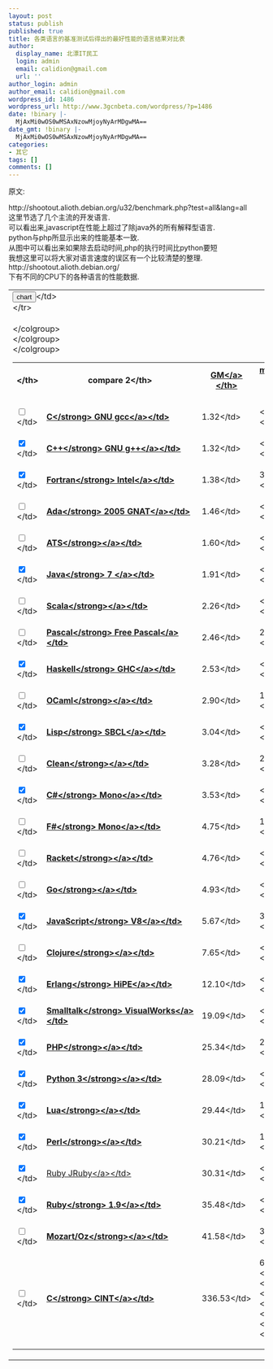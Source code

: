 ```yaml
---
layout: post
status: publish
published: true
title: 各类语言的基准测试后得出的最好性能的语言结果对比表
author:
  display_name: 北漂IT民工
  login: admin
  email: calidion@gmail.com
  url: ''
author_login: admin
author_email: calidion@gmail.com
wordpress_id: 1486
wordpress_url: http://www.3gcnbeta.com/wordpress/?p=1486
date: !binary |-
  MjAxMi0wOS0wMSAxNzowMjoyNyArMDgwMA==
date_gmt: !binary |-
  MjAxMi0wOS0wMSAxNzowMjoyNyArMDgwMA==
categories:
- 其它
tags: []
comments: []
---
```

<p>原文:</p>
<p>http:&#47;&#47;shootout.alioth.debian.org&#47;u32&#47;benchmark.php?test=all&amp;lang=all<br />
这里节选了几个主流的开发语言.<br />
可以看出来,javascript在性能上超过了除java外的所有解释型语言.<br />
python与php所显示出来的性能基本一致.<br />
从图中可以看出来如果除去启动时间,php的执行时间比python要短<br />
我想这里可以将大家对语言速度的误区有一个比较清楚的整理.<br />
http:&#47;&#47;shootout.alioth.debian.org&#47;<br />
下有不同的CPU下的各种语言的性能数据.</p>
<table>
<tbody>
<tr>
<td colspan="2"><input type="submit" name="calc" value="chart" &#47;><&#47;td><br />
<&#47;tr></p>
<tr>
<td>
<table>
<colgroup span="2"><&#47;colgroup><br />
<colgroup span="1"><&#47;colgroup><br />
<colgroup span="1"><&#47;colgroup></p>
<tbody>
<tr>
<th><&#47;th></p>
<th>compare&nbsp;2<&#47;th></p>
<th><a href="http:&#47;&#47;shootout.alioth.debian.org&#47;u32&#47;which-language-is-best.php#about">GM<&#47;a><&#47;th></p>
<th><a href="http:&#47;&#47;shootout.alioth.debian.org&#47;u32&#47;which-language-is-best.php#about">missing<&#47;a><&#47;th><br />
<&#47;tr></p>
<tr>
<td><input type="checkbox" name="gcc" &#47;><&#47;td></p>
<td><a title="Compare C GNU gcc speed and size against one other programming language" href="http:&#47;&#47;shootout.alioth.debian.org&#47;u32&#47;c.php"><strong>C<&#47;strong>&nbsp;GNU gcc<&#47;a><&#47;td></p>
<td>1.32<&#47;td></p>
<td><&#47;td><br />
<&#47;tr></p>
<tr>
<td><input type="checkbox" name="gpp" checked="checked" &#47;><&#47;td></p>
<td><a title="Compare C++ GNU g++ speed and size against one other programming language" href="http:&#47;&#47;shootout.alioth.debian.org&#47;u32&#47;cpp.php"><strong>C++<&#47;strong>&nbsp;GNU g++<&#47;a><&#47;td></p>
<td>1.32<&#47;td></p>
<td><&#47;td><br />
<&#47;tr></p>
<tr>
<td><input type="checkbox" name="ifc" checked="checked" &#47;><&#47;td></p>
<td><a title="Compare Fortran Intel speed and size against one other programming language" href="http:&#47;&#47;shootout.alioth.debian.org&#47;u32&#47;fortran.php"><strong>Fortran<&#47;strong>&nbsp;Intel<&#47;a><&#47;td></p>
<td>1.38<&#47;td></p>
<td>3<&#47;td><br />
<&#47;tr></p>
<tr>
<td><input type="checkbox" name="gnat" &#47;><&#47;td></p>
<td><a title="Compare Ada 2005 GNAT speed and size against one other programming language" href="http:&#47;&#47;shootout.alioth.debian.org&#47;u32&#47;ada.php"><strong>Ada<&#47;strong>&nbsp;2005&nbsp;GNAT<&#47;a><&#47;td></p>
<td>1.46<&#47;td></p>
<td><&#47;td><br />
<&#47;tr></p>
<tr>
<td><input type="checkbox" name="ats" &#47;><&#47;td></p>
<td><a title="Compare ATS speed and size against one other programming language" href="http:&#47;&#47;shootout.alioth.debian.org&#47;u32&#47;ats.php"><strong>ATS<&#47;strong><&#47;a><&#47;td></p>
<td>1.60<&#47;td></p>
<td><&#47;td><br />
<&#47;tr></p>
<tr>
<td><input type="checkbox" name="java" checked="checked" &#47;><&#47;td></p>
<td><a title="Compare Java 7 speed and size against one other programming language" href="http:&#47;&#47;shootout.alioth.debian.org&#47;u32&#47;java.php"><strong>Java<&#47;strong>&nbsp;7&nbsp;<&#47;a><&#47;td></p>
<td>1.91<&#47;td></p>
<td><&#47;td><br />
<&#47;tr></p>
<tr>
<td><input type="checkbox" name="scala" &#47;><&#47;td></p>
<td><a title="Compare Scala speed and size against one other programming language" href="http:&#47;&#47;shootout.alioth.debian.org&#47;u32&#47;scala.php"><strong>Scala<&#47;strong><&#47;a><&#47;td></p>
<td>2.26<&#47;td></p>
<td><&#47;td><br />
<&#47;tr></p>
<tr>
<td><input type="checkbox" name="fpascal" &#47;><&#47;td></p>
<td><a title="Compare Pascal Free Pascal speed and size against one other programming language" href="http:&#47;&#47;shootout.alioth.debian.org&#47;u32&#47;pascal.php"><strong>Pascal<&#47;strong>&nbsp;Free&nbsp;Pascal<&#47;a><&#47;td></p>
<td>2.46<&#47;td></p>
<td>2<&#47;td><br />
<&#47;tr></p>
<tr>
<td><input type="checkbox" name="ghc" checked="checked" &#47;><&#47;td></p>
<td><a title="Compare Haskell GHC speed and size against one other programming language" href="http:&#47;&#47;shootout.alioth.debian.org&#47;u32&#47;haskell.php"><strong>Haskell<&#47;strong>&nbsp;GHC<&#47;a><&#47;td></p>
<td>2.53<&#47;td></p>
<td><&#47;td><br />
<&#47;tr></p>
<tr>
<td><input type="checkbox" name="ocaml" &#47;><&#47;td></p>
<td><a title="Compare OCaml speed and size against one other programming language" href="http:&#47;&#47;shootout.alioth.debian.org&#47;u32&#47;ocaml.php"><strong>OCaml<&#47;strong><&#47;a><&#47;td></p>
<td>2.90<&#47;td></p>
<td>1<&#47;td><br />
<&#47;tr></p>
<tr>
<td><input type="checkbox" name="sbcl" checked="checked" &#47;><&#47;td></p>
<td><a title="Compare Lisp SBCL speed and size against one other programming language" href="http:&#47;&#47;shootout.alioth.debian.org&#47;u32&#47;lisp.php"><strong>Lisp<&#47;strong>&nbsp;SBCL<&#47;a><&#47;td></p>
<td>3.04<&#47;td></p>
<td><&#47;td><br />
<&#47;tr></p>
<tr>
<td><input type="checkbox" name="clean" &#47;><&#47;td></p>
<td><a title="Compare Clean speed and size against one other programming language" href="http:&#47;&#47;shootout.alioth.debian.org&#47;u32&#47;clean.php"><strong>Clean<&#47;strong><&#47;a><&#47;td></p>
<td>3.28<&#47;td></p>
<td>2<&#47;td><br />
<&#47;tr></p>
<tr>
<td><input type="checkbox" name="csharp" checked="checked" &#47;><&#47;td></p>
<td><a title="Compare C# Mono speed and size against one other programming language" href="http:&#47;&#47;shootout.alioth.debian.org&#47;u32&#47;csharp.php"><strong>C#<&#47;strong>&nbsp;Mono<&#47;a><&#47;td></p>
<td>3.53<&#47;td></p>
<td><&#47;td><br />
<&#47;tr></p>
<tr>
<td><input type="checkbox" name="fsharp" &#47;><&#47;td></p>
<td><a title="Compare F# Mono speed and size against one other programming language" href="http:&#47;&#47;shootout.alioth.debian.org&#47;u32&#47;fsharp.php"><strong>F#<&#47;strong>&nbsp;Mono<&#47;a><&#47;td></p>
<td>4.75<&#47;td></p>
<td>1<&#47;td><br />
<&#47;tr></p>
<tr>
<td><input type="checkbox" name="racket" &#47;><&#47;td></p>
<td><a title="Compare Racket speed and size against one other programming language" href="http:&#47;&#47;shootout.alioth.debian.org&#47;u32&#47;racket.php"><strong>Racket<&#47;strong><&#47;a><&#47;td></p>
<td>4.76<&#47;td></p>
<td><&#47;td><br />
<&#47;tr></p>
<tr>
<td><input type="checkbox" name="go" &#47;><&#47;td></p>
<td><a title="Compare Go speed and size against one other programming language" href="http:&#47;&#47;shootout.alioth.debian.org&#47;u32&#47;compare.php?lang=go"><strong>Go<&#47;strong><&#47;a><&#47;td></p>
<td>4.93<&#47;td></p>
<td><&#47;td><br />
<&#47;tr></p>
<tr>
<td><input type="checkbox" name="v8" checked="checked" &#47;><&#47;td></p>
<td><a title="Compare JavaScript V8 speed and size against one other programming language" href="http:&#47;&#47;shootout.alioth.debian.org&#47;u32&#47;javascript.php"><strong>JavaScript<&#47;strong>&nbsp;V8<&#47;a><&#47;td></p>
<td>5.67<&#47;td></p>
<td>3<&#47;td><br />
<&#47;tr></p>
<tr>
<td><input type="checkbox" name="clojure" &#47;><&#47;td></p>
<td><a title="Compare Clojure speed and size against one other programming language" href="http:&#47;&#47;shootout.alioth.debian.org&#47;u32&#47;compare.php?lang=clojure"><strong>Clojure<&#47;strong><&#47;a><&#47;td></p>
<td>7.65<&#47;td></p>
<td><&#47;td><br />
<&#47;tr></p>
<tr>
<td><input type="checkbox" name="hipe" checked="checked" &#47;><&#47;td></p>
<td><a title="Compare Erlang HiPE speed and size against one other programming language" href="http:&#47;&#47;shootout.alioth.debian.org&#47;u32&#47;erlang.php"><strong>Erlang<&#47;strong>&nbsp;HiPE<&#47;a><&#47;td></p>
<td>12.10<&#47;td></p>
<td><&#47;td><br />
<&#47;tr></p>
<tr>
<td><input type="checkbox" name="vw" checked="checked" &#47;><&#47;td></p>
<td><a title="Compare Smalltalk VisualWorks speed and size against one other programming language" href="http:&#47;&#47;shootout.alioth.debian.org&#47;u32&#47;smalltalk.php"><strong>Smalltalk<&#47;strong>&nbsp;VisualWorks<&#47;a><&#47;td></p>
<td>19.09<&#47;td></p>
<td><&#47;td><br />
<&#47;tr></p>
<tr>
<td><input type="checkbox" name="php" checked="checked" &#47;><&#47;td></p>
<td><a title="Compare PHP speed and size against one other programming language" href="http:&#47;&#47;shootout.alioth.debian.org&#47;u32&#47;php.php"><strong>PHP<&#47;strong><&#47;a><&#47;td></p>
<td>25.34<&#47;td></p>
<td>2<&#47;td><br />
<&#47;tr></p>
<tr>
<td><input type="checkbox" name="python3" checked="checked" &#47;><&#47;td></p>
<td><a title="Compare Python 3 speed and size against one other programming language" href="http:&#47;&#47;shootout.alioth.debian.org&#47;u32&#47;python3.php"><strong>Python&nbsp;3<&#47;strong><&#47;a><&#47;td></p>
<td>28.09<&#47;td></p>
<td><&#47;td><br />
<&#47;tr></p>
<tr>
<td><input type="checkbox" name="lua" checked="checked" &#47;><&#47;td></p>
<td><a title="Compare Lua speed and size against one other programming language" href="http:&#47;&#47;shootout.alioth.debian.org&#47;u32&#47;lua.php"><strong>Lua<&#47;strong><&#47;a><&#47;td></p>
<td>29.44<&#47;td></p>
<td>1<&#47;td><br />
<&#47;tr></p>
<tr>
<td><input type="checkbox" name="perl" checked="checked" &#47;><&#47;td></p>
<td><a title="Compare Perl speed and size against one other programming language" href="http:&#47;&#47;shootout.alioth.debian.org&#47;u32&#47;perl.php"><strong>Perl<&#47;strong><&#47;a><&#47;td></p>
<td>30.21<&#47;td></p>
<td>1<&#47;td><br />
<&#47;tr></p>
<tr>
<td><input type="checkbox" name="jruby" checked="checked" &#47;><&#47;td></p>
<td><a title="Compare Ruby JRuby speed and size against one other programming language" href="http:&#47;&#47;shootout.alioth.debian.org&#47;u32&#47;jruby.php">Ruby&nbsp;JRuby<&#47;a><&#47;td></p>
<td>30.31<&#47;td></p>
<td><&#47;td><br />
<&#47;tr></p>
<tr>
<td><input type="checkbox" name="yarv" checked="checked" &#47;><&#47;td></p>
<td><a title="Compare Ruby 1.9 speed and size against one other programming language" href="http:&#47;&#47;shootout.alioth.debian.org&#47;u32&#47;ruby.php"><strong>Ruby<&#47;strong>&nbsp;1.9<&#47;a><&#47;td></p>
<td>35.48<&#47;td></p>
<td><&#47;td><br />
<&#47;tr></p>
<tr>
<td><input type="checkbox" name="oz" &#47;><&#47;td></p>
<td><a title="Compare Mozart&#47;Oz speed and size against one other programming language" href="http:&#47;&#47;shootout.alioth.debian.org&#47;u32&#47;oz.php"><strong>Mozart&#47;Oz<&#47;strong><&#47;a><&#47;td></p>
<td>41.58<&#47;td></p>
<td>3<&#47;td><br />
<&#47;tr></p>
<tr>
<td><input type="checkbox" name="cint" &#47;><&#47;td></p>
<td><a title="Compare C CINT speed and size against one other programming language" href="http:&#47;&#47;shootout.alioth.debian.org&#47;u32&#47;compare.php?lang=cint"><strong>C<&#47;strong>&nbsp;CINT<&#47;a><&#47;td></p>
<td>336.53<&#47;td></p>
<td>6<&#47;td><br />
<&#47;tr><br />
<&#47;tbody><br />
<&#47;table><br />
<&#47;td><br />
<&#47;tr><br />
<&#47;tbody><br />
<&#47;table></p>
